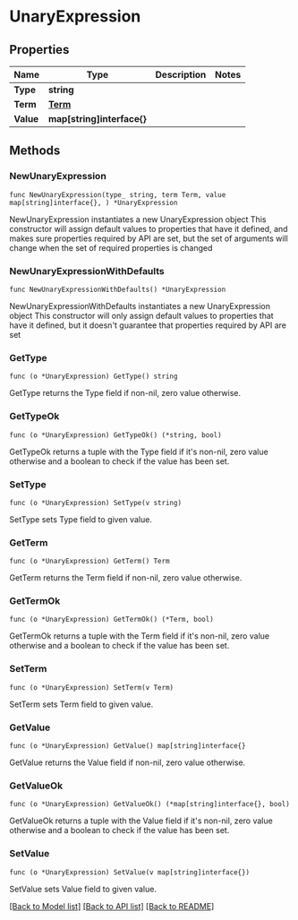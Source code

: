 # UnaryExpression

## Properties

Name | Type | Description | Notes
------------ | ------------- | ------------- | -------------
**Type** | **string** |  | 
**Term** | [**Term**](Term.md) |  | 
**Value** | **map[string]interface{}** |  | 

## Methods

### NewUnaryExpression

`func NewUnaryExpression(type_ string, term Term, value map[string]interface{}, ) *UnaryExpression`

NewUnaryExpression instantiates a new UnaryExpression object
This constructor will assign default values to properties that have it defined,
and makes sure properties required by API are set, but the set of arguments
will change when the set of required properties is changed

### NewUnaryExpressionWithDefaults

`func NewUnaryExpressionWithDefaults() *UnaryExpression`

NewUnaryExpressionWithDefaults instantiates a new UnaryExpression object
This constructor will only assign default values to properties that have it defined,
but it doesn't guarantee that properties required by API are set

### GetType

`func (o *UnaryExpression) GetType() string`

GetType returns the Type field if non-nil, zero value otherwise.

### GetTypeOk

`func (o *UnaryExpression) GetTypeOk() (*string, bool)`

GetTypeOk returns a tuple with the Type field if it's non-nil, zero value otherwise
and a boolean to check if the value has been set.

### SetType

`func (o *UnaryExpression) SetType(v string)`

SetType sets Type field to given value.


### GetTerm

`func (o *UnaryExpression) GetTerm() Term`

GetTerm returns the Term field if non-nil, zero value otherwise.

### GetTermOk

`func (o *UnaryExpression) GetTermOk() (*Term, bool)`

GetTermOk returns a tuple with the Term field if it's non-nil, zero value otherwise
and a boolean to check if the value has been set.

### SetTerm

`func (o *UnaryExpression) SetTerm(v Term)`

SetTerm sets Term field to given value.


### GetValue

`func (o *UnaryExpression) GetValue() map[string]interface{}`

GetValue returns the Value field if non-nil, zero value otherwise.

### GetValueOk

`func (o *UnaryExpression) GetValueOk() (*map[string]interface{}, bool)`

GetValueOk returns a tuple with the Value field if it's non-nil, zero value otherwise
and a boolean to check if the value has been set.

### SetValue

`func (o *UnaryExpression) SetValue(v map[string]interface{})`

SetValue sets Value field to given value.



[[Back to Model list]](../README.md#documentation-for-models) [[Back to API list]](../README.md#documentation-for-api-endpoints) [[Back to README]](../README.md)


